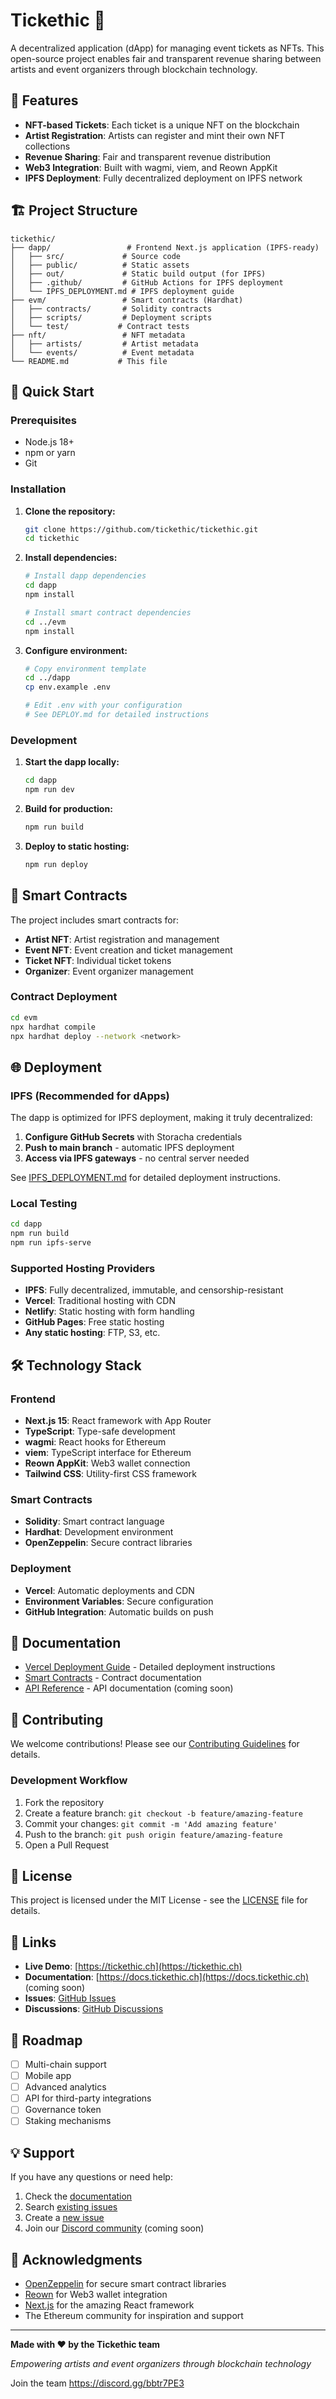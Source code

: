 # Tickethic 🎫

A decentralized application (dApp) for managing event tickets as NFTs. This open-source project enables fair and transparent revenue sharing between artists and event organizers through blockchain technology.

## 🌟 Features

- **NFT-based Tickets**: Each ticket is a unique NFT on the blockchain
- **Artist Registration**: Artists can register and mint their own NFT collections
- **Revenue Sharing**: Fair and transparent revenue distribution
- **Web3 Integration**: Built with wagmi, viem, and Reown AppKit
- **IPFS Deployment**: Fully decentralized deployment on IPFS network

## 🏗️ Project Structure

```
tickethic/
├── dapp/                 # Frontend Next.js application (IPFS-ready)
│   ├── src/             # Source code
│   ├── public/          # Static assets
│   ├── out/             # Static build output (for IPFS)
│   ├── .github/         # GitHub Actions for IPFS deployment
│   └── IPFS_DEPLOYMENT.md # IPFS deployment guide
├── evm/                 # Smart contracts (Hardhat)
│   ├── contracts/       # Solidity contracts
│   ├── scripts/         # Deployment scripts
│   └── test/           # Contract tests
├── nft/                 # NFT metadata
│   ├── artists/         # Artist metadata
│   └── events/          # Event metadata
└── README.md           # This file
```

## 🚀 Quick Start

### Prerequisites

- Node.js 18+ 
- npm or yarn
- Git

### Installation

1. **Clone the repository:**
   ```bash
   git clone https://github.com/tickethic/tickethic.git
   cd tickethic
   ```

2. **Install dependencies:**
   ```bash
   # Install dapp dependencies
   cd dapp
   npm install
   
   # Install smart contract dependencies
   cd ../evm
   npm install
   ```

3. **Configure environment:**
   ```bash
   # Copy environment template
   cd ../dapp
   cp env.example .env
   
   # Edit .env with your configuration
   # See DEPLOY.md for detailed instructions
   ```

### Development

1. **Start the dapp locally:**
   ```bash
   cd dapp
   npm run dev
   ```

2. **Build for production:**
   ```bash
   npm run build
   ```

3. **Deploy to static hosting:**
   ```bash
   npm run deploy
   ```

## 🔧 Smart Contracts

The project includes smart contracts for:
- **Artist NFT**: Artist registration and management
- **Event NFT**: Event creation and ticket management
- **Ticket NFT**: Individual ticket tokens
- **Organizer**: Event organizer management

### Contract Deployment

```bash
cd evm
npx hardhat compile
npx hardhat deploy --network <network>
```

## 🌐 Deployment

### IPFS (Recommended for dApps)

The dapp is optimized for IPFS deployment, making it truly decentralized:

1. **Configure GitHub Secrets** with Storacha credentials
2. **Push to main branch** - automatic IPFS deployment
3. **Access via IPFS gateways** - no central server needed

See [IPFS_DEPLOYMENT.md](dapp/IPFS_DEPLOYMENT.md) for detailed deployment instructions.

### Local Testing

```bash
cd dapp
npm run build
npm run ipfs-serve
```

### Supported Hosting Providers

- **IPFS**: Fully decentralized, immutable, and censorship-resistant
- **Vercel**: Traditional hosting with CDN
- **Netlify**: Static hosting with form handling
- **GitHub Pages**: Free static hosting
- **Any static hosting**: FTP, S3, etc.

## 🛠️ Technology Stack

### Frontend
- **Next.js 15**: React framework with App Router
- **TypeScript**: Type-safe development
- **wagmi**: React hooks for Ethereum
- **viem**: TypeScript interface for Ethereum
- **Reown AppKit**: Web3 wallet connection
- **Tailwind CSS**: Utility-first CSS framework

### Smart Contracts
- **Solidity**: Smart contract language
- **Hardhat**: Development environment
- **OpenZeppelin**: Secure contract libraries

### Deployment
- **Vercel**: Automatic deployments and CDN
- **Environment Variables**: Secure configuration
- **GitHub Integration**: Automatic builds on push

## 📖 Documentation

- [Vercel Deployment Guide](dapp/VERCEL_DEPLOYMENT.md) - Detailed deployment instructions
- [Smart Contracts](evm/README.md) - Contract documentation
- [API Reference](docs/api.md) - API documentation (coming soon)

## 🤝 Contributing

We welcome contributions! Please see our [Contributing Guidelines](CONTRIBUTING.md) for details.

### Development Workflow

1. Fork the repository
2. Create a feature branch: `git checkout -b feature/amazing-feature`
3. Commit your changes: `git commit -m 'Add amazing feature'`
4. Push to the branch: `git push origin feature/amazing-feature`
5. Open a Pull Request

## 📝 License

This project is licensed under the MIT License - see the [LICENSE](LICENSE) file for details.

## 🔗 Links

- **Live Demo**: [https://tickethic.ch](https://tickethic.ch)
- **Documentation**: [https://docs.tickethic.ch](https://docs.tickethic.ch) (coming soon)
- **Issues**: [GitHub Issues](https://github.com/tickethic/tickethic/issues)
- **Discussions**: [GitHub Discussions](https://github.com/tickethic/tickethic/discussions)

## 🎯 Roadmap

- [ ] Multi-chain support
- [ ] Mobile app
- [ ] Advanced analytics
- [ ] API for third-party integrations
- [ ] Governance token
- [ ] Staking mechanisms

## 💡 Support

If you have any questions or need help:

1. Check the [documentation](dapp/DEPLOY.md)
2. Search [existing issues](https://github.com/tickethic/tickethic/issues)
3. Create a [new issue](https://github.com/tickethic/tickethic/issues/new)
4. Join our [Discord community](https://discord.gg/tickethic) (coming soon)

## 🙏 Acknowledgments

- [OpenZeppelin](https://openzeppelin.com/) for secure smart contract libraries
- [Reown](https://reown.com/) for Web3 wallet integration
- [Next.js](https://nextjs.org/) for the amazing React framework
- The Ethereum community for inspiration and support

---

**Made with ❤️ by the Tickethic team**

*Empowering artists and event organizers through blockchain technology*

Join the team
https://discord.gg/bbtr7PE3
